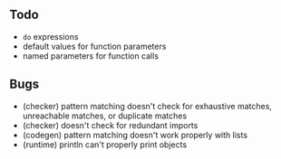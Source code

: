 ## Todo

* `do` expressions
* default values for function parameters
* named parameters for function calls

## Bugs

* (checker) pattern matching doesn't check for exhaustive matches, unreachable matches, or duplicate matches
* (checker) doesn't check for redundant imports
* (codegen) pattern matching doesn't work properly with lists
* (runtime) println can't properly print objects